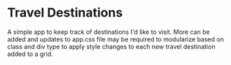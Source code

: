 # Travel Destinations

A simple app to keep track of destinations I'd like to visit. More can be added and updates to app.css file may be required to modularize based on class and div type to apply style changes to each new travel destination added to a grid.